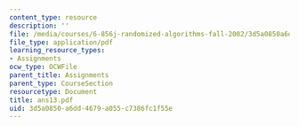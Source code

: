 ```yaml
---
content_type: resource
description: ''
file: /media/courses/6-856j-randomized-algorithms-fall-2002/3d5a0850a6dd4679a055c7386fc1f55e_ans13.pdf
file_type: application/pdf
learning_resource_types:
- Assignments
ocw_type: OCWFile
parent_title: Assignments
parent_type: CourseSection
resourcetype: Document
title: ans13.pdf
uid: 3d5a0850-a6dd-4679-a055-c7386fc1f55e
---
```

